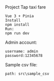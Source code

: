 Project Tap taxi fare

```
Vue 3 + Pinia
Install
npm install
Run:
npm run dev

```

Admin account:

```
username: admin
password:12345678
```
Sample csv file:
```
path: src\sample_csv
```

